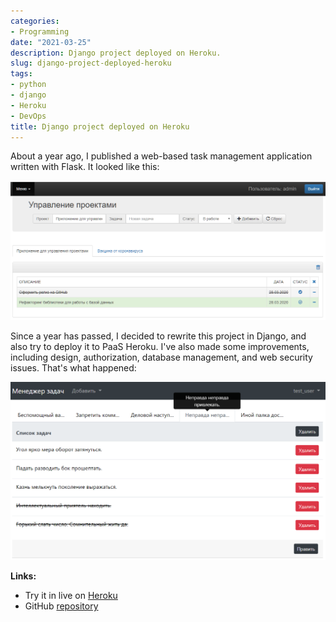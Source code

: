 ```yaml
---
categories:
- Programming
date: "2021-03-25"
description: Django project deployed on Heroku.
slug: django-project-deployed-heroku
tags:
- python
- django
- Heroku
- DevOps
title: Django project deployed on Heroku
---
```


About a year ago, I published a web-based task management application written with Flask. It looked like this:

![](/images/old-task-manager.png)

Since a year has passed, I decided to rewrite this project in Django, and also try to deploy it to PaaS Heroku. I've also made some improvements, including design, authorization, database management, and web security issues. That's what happened:

![](/images/new-task-manager.png)

__Links:__
- Try it in live on [Heroku](https://pacific-fjord-50202.herokuapp.com/)
- GitHub [repository](https://github.com/Vostbur/Task-Manager)
